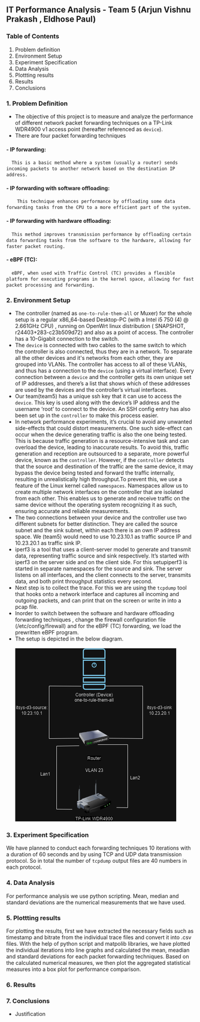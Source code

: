 ##  IT Performance Analysis - Team 5 (Arjun Vishnu Prakash , Eldhose Paul)


###  Table of Contents
1.  Problem definition
2.  Environment Setup
3.  Experiment Specification
4.  Data Analysis
5.  Plottting results
6.  Results
7.  Conclusions


###  1.  Problem Definition
  * The objective of this project is to measure and analyze the performance of different network packet forwarding techniques on a TP-Link WDR4900 v1 access point (hereafter referenced as `device`).
  * There are four packet forwarding techniques
####  - IP forwarding: 
      This is a basic method where a system (usually a router) sends incoming packets to another network based on the destination IP address.
####  - IP forwarding with software offloading:
        This technique enhances performance by offloading some data forwarding tasks from the CPU to a more efficient part of the system.
####  - IP forwarding with hardware offloading:
      This method improves transmission performance by offloading certain data forwarding tasks from the software to the hardware, allowing for faster packet routing.
####  - eBPF (TC):
      eBPF, when used with Traffic Control (TC) provides a flexible platform for executing programs in the kernel space, allowing for fast packet processing and forwarding.
###  2.  Environment Setup
   * The controller (named as `one-to-rule-them-all` or Muxer) for the whole setup is a regular x86_64-based Desktop-PC (with a Intel i5 750 (4) @ 2.661GHz CPU) , running  on OpenWrt linux distribution ( SNAPSHOT, r24403+283-c23b509d72) and  also as a point of access. The controller has a 10-Gigabit connection to the switch.
   * The `device` is connected with two cables to the same switch to which the controller is also connected, thus they are in a network. To separate all the other devices and it's networks from each other, they are grouped into VLANs. The controller has access to all of these VLANs, and thus has a connection to the `device` (using a virtual interface). Every connection between a `device` and the controller gets its own unique set of IP addresses, and there’s a list that shows which of these addresses are used by the devices and the controller’s virtual interfaces.
   * Our team(team5) has a unique ssh key that it can use to access the `device`. This key is used along with the device’s IP address and the username ‘root’ to connect to the device. An SSH config entry has also been set up  in the `controller` to make this process easier.
   * In network performance experiments, it’s crucial to avoid any unwanted side-effects that could distort measurements. One such side-effect can occur when the device generating traffic is also the one being tested. This is because traffic generation is a resource-intensive task and can overload the device, leading to inaccurate results. To avoid this, traffic generation and reception are outsourced to a separate, more powerful device, known as the `controller`. However, if the `controller` detects that the source and destination of the traffic are the same device, it may bypass the device being tested and forward the traffic internally, resulting in unrealistically high throughput.To prevent this, we use a feature of the Linux kernel called `namespaces`. Namespaces allow us to create multiple network interfaces on the controller that are isolated from each other. This enables us to generate and receive traffic on the same device without the operating system recognizing it as such, ensuring accurate and reliable measurements.
   * The two connections between your device and the controller use two different subnets for better distinction. They are called the source subnet and the sink subnet, within each there is an own IP address space. We (team5) would need to use 10.23.10.1 as traffic source IP and 10.23.20.1 as traffic sink IP.
   * iperf3 is a tool that uses a client-server model to generate and transmit data, representing traffic source and sink respectively. It’s started with iperf3 on the server side and  on the client side. For this setupiperf3 is started in separate namespaces for the source and sink. The server listens on all interfaces, and the client connects to the server, transmits data, and both print throughput statistics every second.
   * Next step is to collect the trace. For this we are using the `tcpdump` tool that hooks onto a network interface and captures all incoming and outgoing packets, and can print that on the screen or write in into a pcap file.
   * Inorder to switch between the software and hardware offloading forwarding techniques , change the firewall configuration file (/etc/config/firewall) and for the eBPF (TC) forwarding, we load the prewritten eBPF program.
   * The setup is depicted in the below diagram.<br><br>
     ![GitHub Image](IT.drawio.png)
###  3.  Experiment Specification
  We have planned to conduct each forwarding techniques 10 iterations with a duration of 60 seconds and by using TCP and UDP data transmission protocol. So in total the number of `tcpdump` output files are 40 numbers in each protocol.   
###  4.  Data Analysis
   For performance analysis we use python scripting. Mean, median and standard deviations are the numerical measurements that we have used. 
###  5.  Plottting results
   For plotting the results, first we have extracted the necessary fields such as timestamp and bitrate from the individual trace files and convert it into .csv files. With the help of python script and matpolib libraries, we have plotted the individual iterations into line graphs and calculated the mean, meadian and standard deviations for each packet forwarding techniques. Based on the calculated numerical measures, we then plot the aggregated statistical measures into a box plot for performance comparison.
###  6.  Results
  
###  7.  Conclusions
   * Justification



